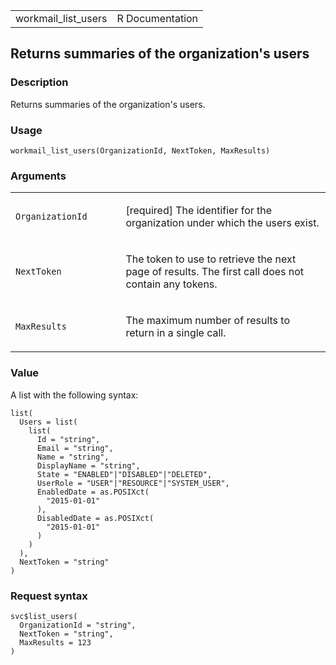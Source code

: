 <table style="width: 100%;">
<tbody>
<tr class="odd">
<td>workmail_list_users</td>
<td style="text-align: right;">R Documentation</td>
</tr>
</tbody>
</table>

## Returns summaries of the organization's users

### Description

Returns summaries of the organization's users.

### Usage

    workmail_list_users(OrganizationId, NextToken, MaxResults)

### Arguments

<table>
<colgroup>
<col style="width: 35%" />
<col style="width: 65%" />
</colgroup>
<tbody>
<tr class="odd">
<td><code
id="workmail_list_users_:_OrganizationId">OrganizationId</code></td>
<td><p>[required] The identifier for the organization under which the
users exist.</p></td>
</tr>
<tr class="even">
<td><code id="workmail_list_users_:_NextToken">NextToken</code></td>
<td><p>The token to use to retrieve the next page of results. The first
call does not contain any tokens.</p></td>
</tr>
<tr class="odd">
<td><code id="workmail_list_users_:_MaxResults">MaxResults</code></td>
<td><p>The maximum number of results to return in a single
call.</p></td>
</tr>
</tbody>
</table>

### Value

A list with the following syntax:

    list(
      Users = list(
        list(
          Id = "string",
          Email = "string",
          Name = "string",
          DisplayName = "string",
          State = "ENABLED"|"DISABLED"|"DELETED",
          UserRole = "USER"|"RESOURCE"|"SYSTEM_USER",
          EnabledDate = as.POSIXct(
            "2015-01-01"
          ),
          DisabledDate = as.POSIXct(
            "2015-01-01"
          )
        )
      ),
      NextToken = "string"
    )

### Request syntax

    svc$list_users(
      OrganizationId = "string",
      NextToken = "string",
      MaxResults = 123
    )
